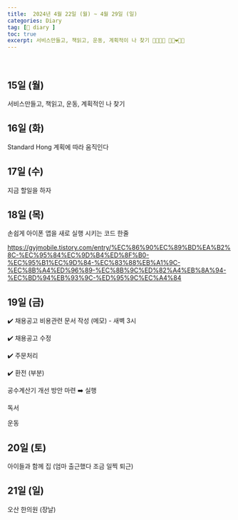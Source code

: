 ```yaml
---
title:  2024년 4월 22일 (월) ~ 4월 29일 (일)
categories: Diary
tag: [📒 diary ]
toc: true
excerpt: 서비스만들고, 책읽고, 운동, 계획적이 나 찾기 🤸🏻🏃🏻 👩🏻‍❤️‍👨🏻
---
```

​

## 15일 (월)

서비스만들고, 책읽고, 운동, 계획적인 나 찾기

## 16일 (화)

Standard Hong 계획에 따라 움직인다

## 17일 (수)

지금 할일을 하자

## 18일 (목)

손쉽게 아이폰 앱을 새로 실행 시키는 코드 한줄

https://gyjmobile.tistory.com/entry/%EC%86%90%EC%89%BD%EA%B2%8C-%EC%95%84%EC%9D%B4%ED%8F%B0-%EC%95%B1%EC%9D%84-%EC%83%88%EB%A1%9C-%EC%8B%A4%ED%96%89-%EC%8B%9C%ED%82%A4%EB%8A%94-%EC%BD%94%EB%93%9C-%ED%95%9C%EC%A4%84

## 19일 (금)

✔️ 채용공고 비용관련 문서 작성 (메모) - 새벽 3시

✔️ 채용공고 수정

✔️ 주문처리

✔️ 환전 (부분)

공수계산기 개선 방안 마련 ➡️ 실행

독서

운동

## 20일 (토)

아이들과 함께 집 (엄마 출근했다 조금 일찍 퇴근)

## 21일 (일)

오산 한의원 (장날)

<br><br><br>
